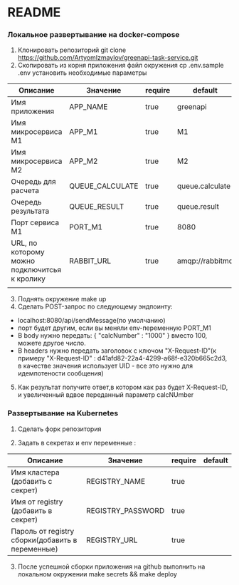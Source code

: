 # README #

### Локальное развертывание на docker-compose  
1) Клонировать репозиторий git clone https://github.com/ArtyomIzmaylov/greenapi-task-service.git
2) Скопировать из корня приложения файл окружения cp .env.sample .env установить необходимые параметры

| Описание                                      | Значение | require | default  |
|-----------------------------------------------|----------|---------|----------|
| Имя приложения                                |     APP_NAME     | true    | greenapi |
| Имя микросервиса M1                           |      APP_M1    | true    | M1       |
| Имя микросервиса M2                           |       APP_M2   | true    | M2       |
| Очередь для расчета                           |      QUEUE_CALCULATE    | true    |  queue.calculate        |
| Очередь результата                            |      QUEUE_RESULT    | true    |     queue.result     |
| Порт сервиса M1                               |        PORT_M1  | true    |    8080      |
| URL, по которому можно подключитсья к кролику |        RABBIT_URL  | true    |      amqp://rabbitmq    |
|                                               |          |         |          |
3) Поднять окружение make up
4) Сделать POST-запрос по следующему эндпоинту:
* localhost:8080/api/sendMessage(по умолчанию)
* порт будет другим, если вы меняли env-переменную PORT_M1
* В body нужно передать:
  {
  "calcNumber" : "1000"
  }
  вместо 100, можете другое число.
* В headers нужно передать заголовок с ключом "X-Request-ID"(к примеру "X-Request-ID" : d41afd82-22a4-4299-a68f-e320b665c2d3, в качестве значения использует UID - все это нужно для идемпотености сообщения)

5) Как результат получите ответ,в котором как раз будет X-Request-ID, и увеличенный вдвое переданный параметр calcNUmber

### Развертывание на Kubernetes
1) Сделать форк репозитория

2) Задать в секретах и env переменные :

| Описание                                         | Значение          | require | default  |
|--------------------------------------------------|-------------------|---------|----------|
| Имя кластера (добавить с секрет)                 | REGISTRY_NAME     | true    |  |
| Имя от registry (добавить в секрет)              | REGISTRY_PASSWORD | true    |        |
| Пароль от registry сборки(добавить в переменные) | REGISTRY_URL      | true    |        |

3) После успешной сборки приложения на github
   выполнить на локальном окружении make secrets && make deploy